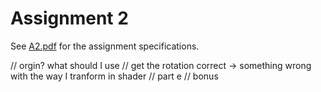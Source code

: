 # Assignment 2

See [A2.pdf](A2.pdf) for the assignment specifications.


// orgin? what should I use
// get the rotation correct -> something wrong with the way I tranform in shader
// part e
// bonus
